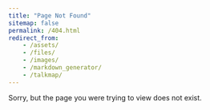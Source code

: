 ```yaml
---
title: "Page Not Found"
sitemap: false
permalink: /404.html
redirect_from:
    - /assets/
    - /files/
    - /images/
    - /markdown_generator/
    - /talkmap/
---
```


Sorry, but the page you were trying to view does not exist.
